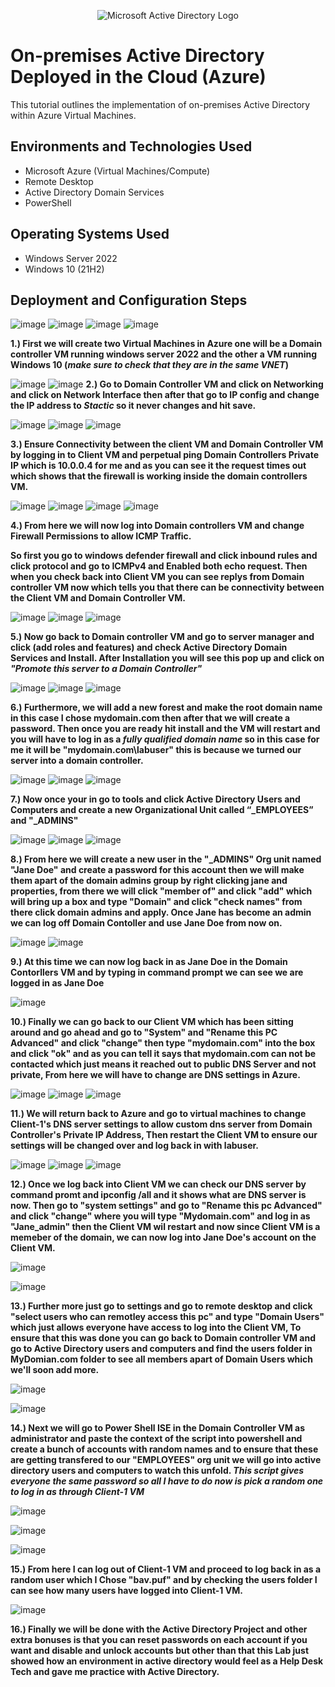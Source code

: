 <p align="center">
<img src="https://i.imgur.com/pU5A58S.png" alt="Microsoft Active Directory Logo"/>
</p>

<h1>On-premises Active Directory Deployed in the Cloud (Azure)</h1>
This tutorial outlines the implementation of on-premises Active Directory within Azure Virtual Machines.<br />




<h2>Environments and Technologies Used</h2>

- Microsoft Azure (Virtual Machines/Compute)
- Remote Desktop
- Active Directory Domain Services
- PowerShell

<h2>Operating Systems Used </h2>

- Windows Server 2022
- Windows 10 (21H2)



<h2>Deployment and Configuration Steps</h2>

![image](https://github.com/MartindIT/install-config-AD/assets/151476834/4ce8b241-a52c-4caa-84e7-7c46ae20b016)
![image](https://github.com/MartindIT/install-config-AD/assets/151476834/2d912855-f502-4363-8f8d-cd0436e5d6d5)
![image](https://github.com/MartindIT/install-config-AD/assets/151476834/b84d08af-7f5f-42c9-a4fb-3876b90158f1)
![image](https://github.com/MartindIT/install-config-AD/assets/151476834/8db8c1b8-af46-481a-b2ee-3ca4ca1ea795)


**1.) First we will create two Virtual Machines in Azure one will be a Domain controller VM running windows server 2022 and the other a VM running Windows 10 (*make sure to check that they are in the same VNET*)**

![image](https://github.com/MartindIT/install-config-AD/assets/151476834/84324e9f-7c42-4b9e-9113-e2bd72e9d397)
![image](https://github.com/MartindIT/install-config-AD/assets/151476834/7e30d960-12b1-409a-9513-5738a15d5746)
**2.) Go to Domain Controller VM and click on Networking and click on Network Interface then after that go to IP config and change the IP address to *Stactic* so it never changes and hit save.**

![image](https://github.com/MartindIT/install-config-AD/assets/151476834/f0227dfd-b7f7-4d64-b821-06ad245fb056)
![image](https://github.com/MartindIT/install-config-AD/assets/151476834/63d30a66-4f7c-4bf1-a7dd-b8ca3c1adf33)
![image](https://github.com/MartindIT/install-config-AD/assets/151476834/fd3d4d6d-3ca7-47d5-97a2-c5c96618933f)

**3.) Ensure Connectivity between the client VM and Domain Controller VM by logging in to Client VM and perpetual ping Domain Controllers Private IP which is 10.0.0.4 for me and as you can see it the request times out which shows that the firewall is working inside the domain controllers VM.**

![image](https://github.com/MartindIT/install-config-AD/assets/151476834/1161e8fa-ad87-42f7-9a16-f8b4770c5f4f)
![image](https://github.com/MartindIT/install-config-AD/assets/151476834/3238bcbf-7d56-4a48-87f4-6afd590eb7a9)
![image](https://github.com/MartindIT/install-config-AD/assets/151476834/d58a05b2-2ac7-4519-a086-b8b9fb328523)
![image](https://github.com/MartindIT/install-config-AD/assets/151476834/72781819-b114-4294-99c4-8ea8826f9fa0)

**4.) From here we will now log into Domain controllers VM and change Firewall Permissions to allow ICMP Traffic.**

**So first you go to windows defender firewall and click inbound rules and click protocol and go to ICMPv4 and Enabled both echo request.
Then when you check back into Client VM you can see replys from Domain controller VM now which tells you that there can be connectivity between the Client VM and Domain Controller VM.**

![image](https://github.com/MartindIT/install-config-AD/assets/151476834/225de0ff-a4e9-4787-aa99-cb8831684e2c)
![image](https://github.com/MartindIT/install-config-AD/assets/151476834/e74fcf5a-4802-45e6-8079-8a8b848c1587)
![image](https://github.com/MartindIT/install-config-AD/assets/151476834/164e95fe-6962-4ba1-83b4-159f0c291b4f)

**5.) Now go back to Domain controller VM and go to server manager and click (add roles and features) and check Active Directory Domain Services and Install. After Installation you will see this pop up and click on *"Promote this server to a Domain Controller"*** 

![image](https://github.com/MartindIT/install-config-AD/assets/151476834/75b3b2e6-8643-42fc-8d37-36df7efaf473)
![image](https://github.com/MartindIT/install-config-AD/assets/151476834/6bbcb7d4-53f6-418a-9354-3354b7e40703)
![image](https://github.com/MartindIT/install-config-AD/assets/151476834/5ae8fa5c-65a5-4735-97fe-37894babacfc)

**6.) Furthermore, we will add a new forest and make the root domain name in this case I chose mydomain.com then after that we will create a password.
Then once you are ready hit install and the VM will restart and you will have to log in as a *fully qualified domain name* so in this case for me it will be "mydomain.com\labuser" this is because we turned our server into a domain controller.**

![image](https://github.com/MartindIT/install-config-AD/assets/151476834/d36a5a47-0a89-4b9b-8044-f866294739f6)
![image](https://github.com/MartindIT/install-config-AD/assets/151476834/d5f05c37-19f0-4ac4-9a1f-d3c9b7a6f60d)
![image](https://github.com/MartindIT/install-config-AD/assets/151476834/364defaa-2a02-40ae-9ac9-92705d4917a6)

**7.) Now once your in go to tools and click Active Directory Users and Computers and create a new Organizational Unit called “_EMPLOYEES” and "_ADMINS"**

![image](https://github.com/MartindIT/install-config-AD/assets/151476834/ce4c208c-5f01-4b12-b671-e1d922b10b88)
![image](https://github.com/MartindIT/install-config-AD/assets/151476834/5482add3-4bb7-405a-969b-c3e762b35a39)
![image](https://github.com/MartindIT/install-config-AD/assets/151476834/f10e7fb3-437a-482f-9d93-973e02f95e79)

**8.) From here we will create a new user in the "_ADMINS" Org unit named "Jane Doe" and create a password for this account then we will make them apart of the domain admins group by right clicking jane and properties, from there we will click "member of" and click "add" which will bring up a box and type "Domain" and click "check names" from there click domain admins and apply. Once Jane has become an admin we can log off Domain Contoller and use Jane Doe from now on.** 


![image](https://github.com/MartindIT/install-config-AD/assets/151476834/1a179523-004a-4d7b-93e4-767621486f74)
![image](https://github.com/MartindIT/install-config-AD/assets/151476834/88431288-7b66-42f0-8b74-b39f1866a743)

**9.) At this time we can now log back in as Jane Doe in the Domain Contorllers VM and by typing in command prompt we can see we are logged in as Jane Doe**

![image](https://github.com/MartindIT/install-config-AD/assets/151476834/967416cf-97aa-4885-ab6d-47835c73101c)

**10.) Finally we can go back to our Client VM which has been sitting around and go ahead and go to "System" and "Rename this PC Advanced" and click "change" then type "mydomain.com" into the box and click "ok" and as you can tell it says that mydomain.com can not be contacted which just means it reached out to public DNS Server and not private, From here we will have to change are DNS settings in Azure.**

![image](https://github.com/MartindIT/install-config-AD/assets/151476834/fdb20d74-be19-41c8-b71c-70c323784d3b)
![image](https://github.com/MartindIT/install-config-AD/assets/151476834/48b7594f-aaa3-4448-9d69-4ab8a32b45e2)
![image](https://github.com/MartindIT/install-config-AD/assets/151476834/5772ece5-55a7-4cd9-8f58-7fbc06a36bf7)

**11.) We will return back to Azure and go to virtual machines to change Client-1's DNS server settings to allow custom dns server from Domain Controller's Private IP Address, Then restart the Client VM to ensure our settings will be changed over and log back in with labuser.**

![image](https://github.com/MartindIT/install-config-AD/assets/151476834/6d38bdda-d521-4147-ab27-aae097c9b0a1)
![image](https://github.com/MartindIT/install-config-AD/assets/151476834/38785941-d00c-4a73-8fe2-02c92c92a97d)
![image](https://github.com/MartindIT/install-config-AD/assets/151476834/7b8fd1e5-d324-4c52-86c3-a04ebac1f1fc)

**12.) Once we log back into Client VM we can check our DNS server by command promt and ipconfig /all and it shows what are DNS server is now. Then go to "system settings" and go to "Rename this pc Advanced" and click "change" where you will type "Mydomain.com" and log in as "Jane_admin" then the Client VM wil restart and now since Client VM is a memeber of the domain, we can now log into Jane Doe's account on the Client VM.**

![image](https://github.com/MartindIT/install-config-AD/assets/151476834/8fe669ce-607e-4a82-9c07-33eff76992e4)

![image](https://github.com/MartindIT/install-config-AD/assets/151476834/672703c9-6077-44b0-8ff0-417b901c3eb2)

**13.) Further more just go to settings and go to remote desktop and click "select users who can remotley access this pc" and type "Domain Users" which just allows everyone have access to log into the Client VM, To ensure that this was done you can go back to Domain controller VM and go to Active Directory users and computers and find the users folder in MyDomian.com folder to see all members apart of Domain Users which we'll soon add more.**


![image](https://github.com/MartindIT/install-config-AD/assets/151476834/e30600ac-366e-4349-9656-50e375e9cab0)

![image](https://github.com/MartindIT/install-config-AD/assets/151476834/626382c0-2440-4b2b-9e08-54dc5f7a2d9f)

**14.) Next we will go to Power Shell ISE in the Domain Controller VM as administrator and paste the context of the script into powershell and create a bunch of accounts with random names and to ensure that these are getting transfered to our "EMPLOYEES" org unit we will go into active directory users and computers to watch this unfold. *This script gives everyone the same password so all I have to do now is pick a random one to log in as through Client-1 VM***

![image](https://github.com/MartindIT/install-config-AD/assets/151476834/95e72b15-51ad-412d-8a08-0c12d5ec6ede)

![image](https://github.com/MartindIT/install-config-AD/assets/151476834/1855d47d-6a3d-4afa-a960-4a9d09250bcf)

![image](https://github.com/MartindIT/install-config-AD/assets/151476834/ee846b33-ed66-473a-ada1-c1f4f501b586)

**15.) From here I can log out of Client-1 VM and proceed to log back in as a random user which I Chose "bav.puf" and by checking the users folder I can see how many users have logged into Client-1 VM.**


![image](https://github.com/MartindIT/install-config-AD/assets/151476834/eb4fcb5e-7e33-49a7-9d67-85bed06af373)

**16.) Finally we will be done with the Active Directory Project and other extra bonuses is that you can reset passwords on each account if you want and disable and unlock accounts but other than that this Lab just showed how an environment in active directory would feel as a Help Desk Tech and gave me practice with Active Directory.**





